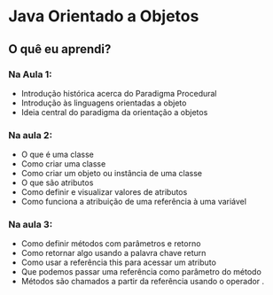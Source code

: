 # Java Orientado a Objetos

## O quê eu aprendi?

### Na Aula 1:

- Introdução histórica acerca do Paradigma Procedural
- Introdução às linguagens orientadas a objeto
- Ideia central do paradigma da orientação a objetos

### Na aula 2:

- O que é uma classe
- Como criar uma classe
- Como criar um objeto ou instância de uma classe
- O que são atributos
- Como definir e visualizar valores de atributos
- Como funciona a atribuição de uma referência à uma variável

### Na aula 3:

- Como definir métodos com parâmetros e retorno
- Como retornar algo usando a palavra chave return
- Como usar a referência this para acessar um atributo
- Que podemos passar uma referência como parâmetro do método
- Métodos são chamados a partir da referência usando o operador .

